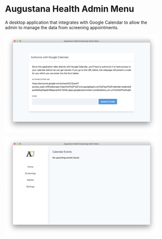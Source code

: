 # Augustana Health Admin Menu

A desktop application that integrates with Google Calendar to allow the admin to manage the data from screening appointments.

![Auth Image](./docs/auth.png)

![Home Image](./docs/home.png)